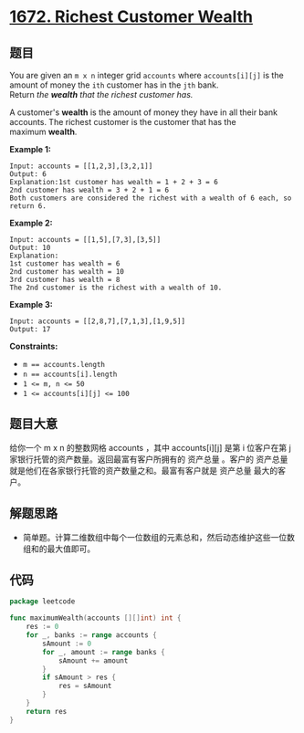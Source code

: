 # [1672. Richest Customer Wealth](https://leetcode.com/problems/richest-customer-wealth/)


## 题目

You are given an `m x n` integer grid `accounts` where `accounts[i][j]` is the amount of money the `ith` customer has in the `jth` bank. Return *the **wealth** that the richest customer has.*

A customer's **wealth** is the amount of money they have in all their bank accounts. The richest customer is the customer that has the maximum **wealth**.

**Example 1:**

```
Input: accounts = [[1,2,3],[3,2,1]]
Output: 6
Explanation:1st customer has wealth = 1 + 2 + 3 = 6
2nd customer has wealth = 3 + 2 + 1 = 6
Both customers are considered the richest with a wealth of 6 each, so return 6.
```

**Example 2:**

```
Input: accounts = [[1,5],[7,3],[3,5]]
Output: 10
Explanation: 
1st customer has wealth = 6
2nd customer has wealth = 10 
3rd customer has wealth = 8
The 2nd customer is the richest with a wealth of 10.
```

**Example 3:**

```
Input: accounts = [[2,8,7],[7,1,3],[1,9,5]]
Output: 17
```

**Constraints:**

- `m == accounts.length`
- `n == accounts[i].length`
- `1 <= m, n <= 50`
- `1 <= accounts[i][j] <= 100`

## 题目大意

给你一个 m x n 的整数网格 accounts ，其中 accounts[i][j] 是第 i 位客户在第 j 家银行托管的资产数量。返回最富有客户所拥有的 资产总量 。客户的 资产总量 就是他们在各家银行托管的资产数量之和。最富有客户就是 资产总量 最大的客户。

## 解题思路

- 简单题。计算二维数组中每个一位数组的元素总和，然后动态维护这些一位数组和的最大值即可。

## 代码

```go
package leetcode

func maximumWealth(accounts [][]int) int {
    res := 0
    for _, banks := range accounts {
        sAmount := 0
        for _, amount := range banks {
            sAmount += amount
        }
        if sAmount > res {
            res = sAmount
        }
    }
    return res
}
```
